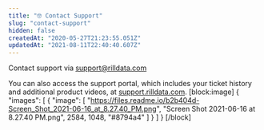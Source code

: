 ```yaml
---
title: "🤓 Contact Support"
slug: "contact-support"
hidden: false
createdAt: "2020-05-27T21:23:55.051Z"
updatedAt: "2021-08-11T22:40:40.607Z"
---
```

Contact support via [support@rilldata.com](mailto:support@rilldata.com)

You can also access the support portal, which includes your ticket history and additional product videos, at [support.rilldata.com](support.rilldata.com).
[block:image]
{
  "images": [
    {
      "image": [
        "https://files.readme.io/b2b404d-Screen_Shot_2021-06-16_at_8.27.40_PM.png",
        "Screen Shot 2021-06-16 at 8.27.40 PM.png",
        2584,
        1048,
        "#8794a4"
      ]
    }
  ]
}
[/block]